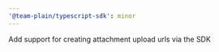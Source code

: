 ```yaml
---
'@team-plain/typescript-sdk': minor
---
```


Add support for creating attachment upload urls via the SDK
